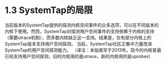 # 1.3 SystemTap的局限

当前版本的SystemTap提供的探测内核空间事件的众多选项，可以在不同版本的内核下使用。然而，SystemTap对探测用户空间事件的支持依赖于内核的支持（需要utrace机制），而多数内核缺乏这一支持。结果是，仅有部分内核上的SystemTap版本支持用户空间探测。
当前，SystemTap社区正集中力量改进SystemTap的用户空间探测能力。
（译注：本指南写于2013年。现今的内核普遍已经支持用户空间探测，旧的内核用的是utrace，新的内核用的是uprobes）
